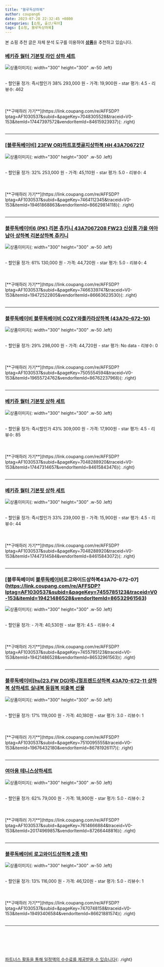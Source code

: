 ```yaml
---
title: "블루독상하복"
author: coupang6
date: 2023-07-28 22:32:45 +0800
categories: [쇼핑, 출산/육아]
tags: [쇼핑, 블루독상하복]
---
```


본 쇼핑 추천 글은 자체 분석 도구를 이용하여 [**상품**](https://link.coupang.com/a/bao1ui)을 추천하고 있습니다.

### [베키쥬 월터 기본핏 라인 상하 세트](https://link.coupang.com/re/AFFSDP?lptag=AF1030537&subid=&pageKey=7048305528&traceid=V0-153&itemId=17447397572&vendorItemId=84615923937)

![상품이미지](https://thumbnail10.coupangcdn.com/thumbnails/remote/230x230ex/image/vendor_inventory/b80c/21b59a10564bb6b8a5ecec7bc6e88393a9c412e6180fbf34aeef4371d4ed.jpg){: width="300" height="300" .w-50 .left}


<br>
- 할인율 정가: 즉시할인가 38%  293,000   원
- 가격: 19,900원
- star 평가: 4.5
- 리뷰수: 462
<br>
<br>
<br>
<br>
[**구매하러 가기**](https://link.coupang.com/re/AFFSDP?lptag=AF1030537&subid=&pageKey=7048305528&traceid=V0-153&itemId=17447397572&vendorItemId=84615923937){: .right}
<br>
<br>

---

### [[블루독베이비] 23FW OR)하트포켓골지상하복 HH 43A7067217](https://link.coupang.com/re/AFFSDP?lptag=AF1030537&subid=&pageKey=7464112345&traceid=V0-153&itemId=19461868863&vendorItemId=86629814118)

![상품이미지](https://thumbnail8.coupangcdn.com/thumbnails/remote/230x230ex/image/vendor_inventory/0d14/c0d56ac376ba508ceff3815bb7f7488230fdf1c7a13502d5a6aa857a1c74.jpg){: width="300" height="300" .w-50 .left}


<br>
- 할인율 정가: 32%  253,000   원
- 가격: 45,110원
- star 평가: 5.0
- 리뷰수: 4
<br>
<br>
<br>
<br>
[**구매하러 가기**](https://link.coupang.com/re/AFFSDP?lptag=AF1030537&subid=&pageKey=7464112345&traceid=V0-153&itemId=19461868863&vendorItemId=86629814118){: .right}
<br>
<br>

---

### [블루독베이비6 (PK) 리본 츄키니 43A7067208 FW23 신상품 가을 여아 남아 상하복 리본상하복 츄키니](https://link.coupang.com/re/AFFSDP?lptag=AF1030537&subid=&pageKey=7466339747&traceid=V0-153&itemId=19472522805&vendorItemId=86663623530)

![상품이미지](https://thumbnail9.coupangcdn.com/thumbnails/remote/230x230ex/image/vendor_inventory/52a2/33bb8ab7a01c7c0474cdef3443954153d37c5156e9d1d4a8c4452771c365.jpg){: width="300" height="300" .w-50 .left}


<br>
- 할인율 정가: 61%  130,000   원
- 가격: 44,720원
- star 평가: 5.0
- 리뷰수: 4
<br>
<br>
<br>
<br>
[**구매하러 가기**](https://link.coupang.com/re/AFFSDP?lptag=AF1030537&subid=&pageKey=7466339747&traceid=V0-153&itemId=19472522805&vendorItemId=86663623530){: .right}
<br>
<br>

---

### [블루독베이비 블루독베이비 COZY와플카라상하복 (43A70-672-10)](https://link.coupang.com/re/AFFSDP?lptag=AF1030537&subid=&pageKey=7505554594&traceid=V0-153&itemId=19655724762&vendorItemId=86762237968)

![상품이미지](https://thumbnail8.coupangcdn.com/thumbnails/remote/230x230ex/image/vendor_inventory/0313/972a80ea17f8c15cc97635acb2e0edbde76f89f421bee214b9f02765ed19.jpg){: width="300" height="300" .w-50 .left}


<br>
- 할인율 정가: 29%  298,000   원
- 가격: 44,720원
- star 평가: No data
- 리뷰수: 0
<br>
<br>
<br>
<br>
[**구매하러 가기**](https://link.coupang.com/re/AFFSDP?lptag=AF1030537&subid=&pageKey=7505554594&traceid=V0-153&itemId=19655724762&vendorItemId=86762237968){: .right}
<br>
<br>

---

### [베키쥬 월터 기본핏 상하 세트](https://link.coupang.com/re/AFFSDP?lptag=AF1030537&subid=&pageKey=7048288920&traceid=V0-153&itemId=17447314657&vendorItemId=84615843476)

![상품이미지](https://thumbnail8.coupangcdn.com/thumbnails/remote/230x230ex/image/vendor_inventory/af8e/7c33817050f43ad7656957890412b4fc033f2134d9de92180ff6c12355a3.jpg){: width="300" height="300" .w-50 .left}


<br>
- 할인율 정가: 즉시할인가 43%  309,000   원
- 가격: 17,900원
- star 평가: 4.5
- 리뷰수: 85
<br>
<br>
<br>
<br>
[**구매하러 가기**](https://link.coupang.com/re/AFFSDP?lptag=AF1030537&subid=&pageKey=7048288920&traceid=V0-153&itemId=17447314657&vendorItemId=84615843476){: .right}
<br>
<br>

---

### [베키쥬 월터 기본핏 상하 세트](https://link.coupang.com/re/AFFSDP?lptag=AF1030537&subid=&pageKey=7048288920&traceid=V0-153&itemId=17447314584&vendorItemId=84615843072)

![상품이미지](https://thumbnail7.coupangcdn.com/thumbnails/remote/230x230ex/image/vendor_inventory/9db6/cc70787fd5a6ff0ca6308c38921b35dbb3f784a6f845059568a1ff23d40d.jpg){: width="300" height="300" .w-50 .left}


<br>
- 할인율 정가: 즉시할인가 33%  239,000   원
- 가격: 15,900원
- star 평가: 4.5
- 리뷰수: 44
<br>
<br>
<br>
<br>
[**구매하러 가기**](https://link.coupang.com/re/AFFSDP?lptag=AF1030537&subid=&pageKey=7048288920&traceid=V0-153&itemId=17447314584&vendorItemId=84615843072){: .right}
<br>
<br>

---

### [블루독베이비 [블루독베이비](GR)로고와이드상하복43A70-672-07](https://link.coupang.com/re/AFFSDP?lptag=AF1030537&subid=&pageKey=7455785123&traceid=V0-153&itemId=19421486528&vendorItemId=86532961563)

![상품이미지](https://thumbnail6.coupangcdn.com/thumbnails/remote/230x230ex/image/vendor_inventory/66b8/22e532ff938521c9f9cdbf0f536fadd1401f32422679e614110a42228e35.jpg){: width="300" height="300" .w-50 .left}


<br>
- 할인율 정가: 
- 가격: 40,530원
- star 평가: 4.5
- 리뷰수: 4
<br>
<br>
<br>
<br>
[**구매하러 가기**](https://link.coupang.com/re/AFFSDP?lptag=AF1030537&subid=&pageKey=7455785123&traceid=V0-153&itemId=19421486528&vendorItemId=86532961563){: .right}
<br>
<br>

---

### [블루독베이비[hu]23.FW DG)애니멀프렌드상하복 43A70-672-11 상하복 상하세트 실내복 등원복 외출복 선물](https://link.coupang.com/re/AFFSDP?lptag=AF1030537&subid=&pageKey=7510095555&traceid=V0-153&itemId=19676432180&vendorItemId=86781926117)

![상품이미지](https://thumbnail9.coupangcdn.com/thumbnails/remote/230x230ex/image/vendor_inventory/f376/898ce1e35e5f28415a3680d252cee730cca217a72ca5c5bfcfe13c01d1f0.jpg){: width="300" height="300" .w-50 .left}


<br>
- 할인율 정가: 17%  119,000   원
- 가격: 40,180원
- star 평가: 3.0
- 리뷰수: 1
<br>
<br>
<br>
<br>
[**구매하러 가기**](https://link.coupang.com/re/AFFSDP?lptag=AF1030537&subid=&pageKey=7510095555&traceid=V0-153&itemId=19676432180&vendorItemId=86781926117){: .right}
<br>
<br>

---

### [여아용 테니스상하세트](https://link.coupang.com/re/AFFSDP?lptag=AF1030537&subid=&pageKey=7614666884&traceid=V0-153&itemId=20174969857&vendorItemId=87266448816)

![상품이미지](https://thumbnail6.coupangcdn.com/thumbnails/remote/230x230ex/image/vendor_inventory/65a6/3b050e671cf2f1d9ea21999bc26684555b259bfc8a03355463bf51cc3591.jpg){: width="300" height="300" .w-50 .left}


<br>
- 할인율 정가: 62%  79,000   원
- 가격: 18,900원
- star 평가: 5.0
- 리뷰수: 2
<br>
<br>
<br>
<br>
[**구매하러 가기**](https://link.coupang.com/re/AFFSDP?lptag=AF1030537&subid=&pageKey=7614666884&traceid=V0-153&itemId=20174969857&vendorItemId=87266448816){: .right}
<br>
<br>

---

### [블루독베이비 로고와이드상하복 2종 택1](https://link.coupang.com/re/AFFSDP?lptag=AF1030537&subid=&pageKey=7470748158&traceid=V0-153&itemId=19493406584&vendorItemId=86621881574)

![상품이미지](https://thumbnail9.coupangcdn.com/thumbnails/remote/230x230ex/image/vendor_inventory/9dc2/6ab172d5d582ac5400f73396ec5a71aed03529e57102fc55b71a856df620.jpg){: width="300" height="300" .w-50 .left}


<br>
- 할인율 정가: 13%  116,000   원
- 가격: 46,120원
- star 평가: 5.0
- 리뷰수: 1
<br>
<br>
<br>
<br>
[**구매하러 가기**](https://link.coupang.com/re/AFFSDP?lptag=AF1030537&subid=&pageKey=7470748158&traceid=V0-153&itemId=19493406584&vendorItemId=86621881574){: .right}
<br>
<br>

---
<br><br><br><br><br> [파트너스 활동을 통해 일정액의 수수료를 제공받을 수 있습니다](https://link.coupang.com/a/bao1ui){: .right}